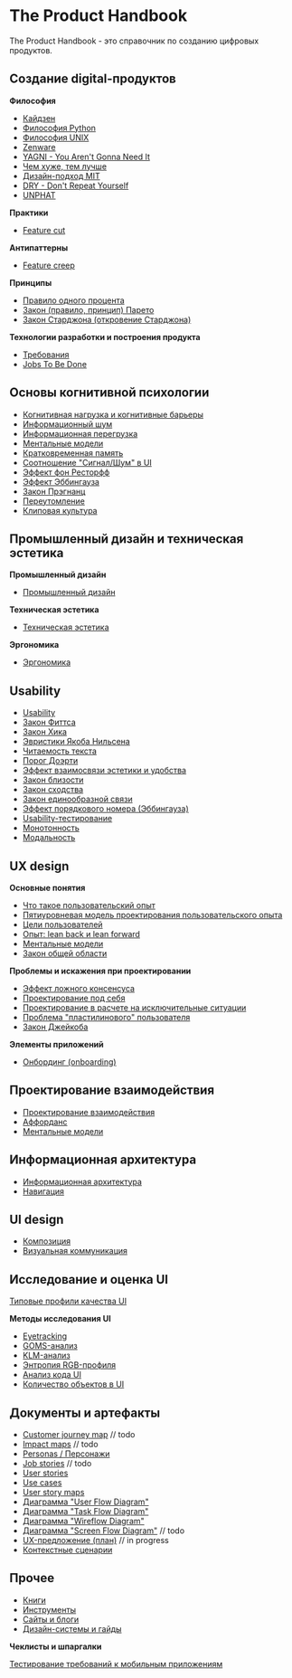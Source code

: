# The Product Handbook

The Product Handbook  - это справочник по созданию цифровых продуктов.
 

## Создание digital-продуктов

**Философия**

- [Кайдзен](product-phylosophy-kaizen.md)
- [Философия Python](product-phylosophy-python.md)
- [Философия UNIX](product-phylosophy-unix.md)
- [Zenware](product-phylosophy-zenware.md)
- [YAGNI - You Aren't Gonna Need It](product-phylosophy-yagni.md)
- [Чем хуже, тем лучше](product-phylosophy-worse-is-better.md)
- [Дизайн-подход MIT](product-phylosophy-mit-design-approach.md)
- [DRY - Don't Repeat Yourself](product-phylosophy-dry.md)
- [UNPHAT](product-phylosophy-unphat.md)

**Практики**
    
-   [Feature cut](product-phylosophy-feature-cut.md)

**Антипаттерны**
    
- [Feature creep](product-phylosophy-feature-creep.md)

**Принципы**
    
- [Правило одного процента](product-principle-one-percent-rule.md)
- [Закон (правило, принцип) Парето](product-principle-pareto.md)
- [Закон Старджона (откровение Старджона)](product-principle-starjohn.md)

**Технологии разработки и построения продукта**
    
- [Требования](product-tech-requirements.md)
- [Jobs To Be Done](product-tech-jtbd.md)


## Основы когнитивной психологии

- [Когнитивная нагрузка и когнитивные барьеры](cognitive-cognitive-load.md)
- [Информационный шум](cognitive-info-noise.md)
- [Информационная перегрузка](cognitive-information-overload.md)
- [Ментальные модели](cognitive-mental-models.md)
- [Кратковременная память](cognitive-short-memory.md)
- [Соотношение "Сигнал/Шум" в UI](cognitive-sig-noise.md)
- [Эффект фон Ресторфф](cognitive-restorff-effect.md)
- [Эффект Эббингауза](cognitive-ebbinghaus-edge-effect.md)
- [Закон Прэгнанц](cognitive-pragnanz-effect.md)
- [Переутомление](cognitive-overwork.md)
- [Клиповая культура](cognitive-clip-culture.md)


## Промышленный дизайн и техническая эстетика

**Промышленный дизайн**

- [Промышленный дизайн](industrial-design-about.md)

**Техническая эстетика**

- [Техническая эстетика](aesthetics-tech-about.md)

**Эргономика**

- [Эргономика](ergonomics-about.md)


## Usability

- [Usability](usability-about.md)
- [Закон Фиттса](usability-law-fitts.md)
- [Закон Хика](usability-law-hicks.md)
- [Эвристики Якоба Нильсена](usability-nielsen-rules.md)
- [Читаемость текста](usability-text-readability.md)
- [Порог Доэрти](usability-doherty-threshold.md)
- [Эффект взаимосвязи эстетики и удобства](usability-aesthetic-effect.md)
- [Закон близости](usability-law-proximity.md)
- [Закон сходства](usability-law-similarity.md)
- [Закон единообразной связи](usability-law-connection.md)
- [Эффект порядкового номера (Эббингауза)](usability-effect-serial-pos.md)
- [Usability-тестирование](usability-testing.md)
- [Монотонность](usability-monotone-ui.md)
- [Модальность](usability-modal-ui.md)


## UX design

**Основные понятия**

- [Что такое пользовательский опыт](ux-about.md)
- [Пятиуровневая модель проектирования пользовательского опыта](ux-5level-model.md)
- [Цели пользователей](ux-user-goals.md)
- [Опыт: lean back и lean forward](lean-back-forward.md)
- [Ментальные модели](ux-mental-models.md)
- [Закон общей области](ux-law-common-region.md)

**Проблемы и искажения при проектировании**

- [Эффект ложного консенсуса](ux-problem-false-consensus.md)
- [Проектирование под себя](ux-problem-design-for-self.md)
- [Проектирование в расчете на исключительные ситуации](ux-problem-exception-driven-design.md)
- [Проблема "пластилинового" пользователя](ux-problem-flexible-user.md)
- [Закон Джейкоба](ux-jacobs-law.md)

**Элементы приложений**

- [Онбординг (onboarding)](ux-onboarding.md)


## Проектирование взаимодействия

- [Проектирование взаимодействия](ixd-about.md)
- [Аффорданс](ixd-affordance.md)
- [Ментальные модели](ixd-mental-models.md)


## Информационная архитектура

- [Информационная архитектура](ia-about.md)
- [Навигация](ia-navigation.md)


## UI design

- [Композиция](ui-design-composition.md)
- [Визуальная коммуникация](ui-design-visual-communication.md)

## Исследование и оценка UI

[Типовые профили качества UI](ui-research-quality-profiles.md)

**Методы исследования UI**

- [Eyetracking](ui-research-method-eyetracking.md)
- [GOMS-анализ](ui-research-method-goms.md)
- [KLM-анализ](ui-research-method-klm.md)
- [Энтропия RGB-профиля](ui-research-method-rgb-entropy.md)
- [Анализ кода UI](ui-research-method-code-analysis.md)
- [Количество объектов в UI](ui-research-method-objects-amount.md)


## Документы и артефакты

- [Customer journey map](doc-customer-journey-map.md) // todo
- [Impact maps](doc-impact-maps.md) // todo
- [Personas / Персонажи](doc-personas-common.md)
- [Job stories](doc-job-stories.md) // todo
- [User stories](doc-user-stories.md)
- [Use cases](doc-use-cases.md)
- [User story maps](doc-story-maps.md)
- [Диаграмма "User Flow Diagram"](doc-diagram-user-flow.md)
- [Диаграмма "Task Flow Diagram"](doc-diagram-task-flow.md)
- [Диаграмма "Wireflow Diagram"](doc-diagram-wireflow.md)
- [Диаграмма "Screen Flow Diagram"]() // todo
- [UX-предложение (план)](doc-ux-proposal.md)  // in progress
- [Контекстные сценарии](doc-context-scenarios.md)


## Прочее

- [Книги](other-books.md)
- [Инструменты](other-tools.md)
- [Сайты и блоги](other-sites-links.md)
- [Дизайн-системы и гайды](other-design-guide-list.md)

**Чеклисты и шпаргалки**

[Тестирование требований к мобильным приложениям](other-checklist-mobile-req-testing.md)

